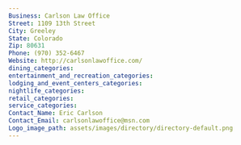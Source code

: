 ```yaml
---
Business: Carlson Law Office
Street: 1109 13th Street
City: Greeley
State: Colorado
Zip: 80631
Phone: (970) 352-6467
Website: http://carlsonlawoffice.com/
dining_categories: 
entertainment_and_recreation_categories: 
lodging_and_event_centers_categories: 
nightlife_categories: 
retail_categories: 
service_categories: 
Contact_Name: Eric Carlson
Contact_Email: carlsonlawoffice@msn.com
Logo_image_path: assets/images/directory/directory-default.png
---
```

